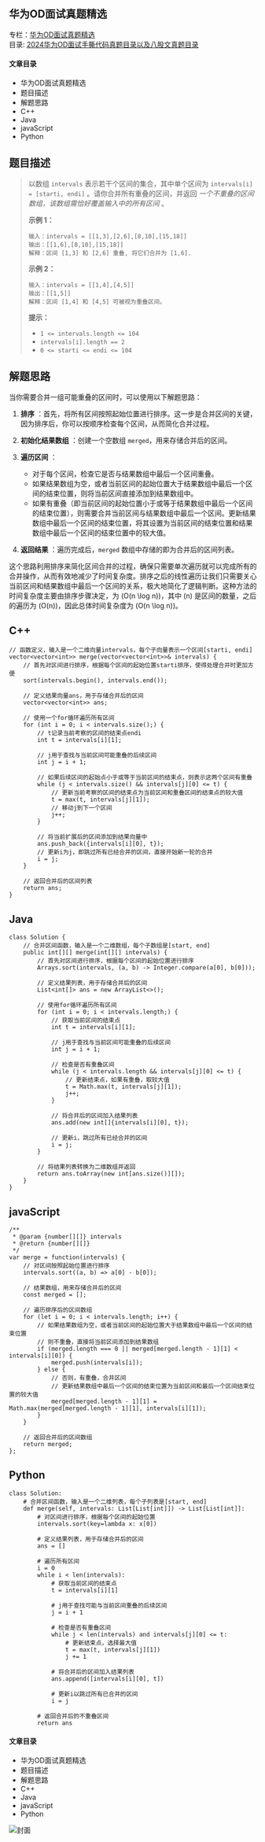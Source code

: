 ## 华为OD面试真题精选

专栏：[华为OD面试真题精选](https://blog.csdn.net/banxia_frontend/category_12436481.html)  
目录:
[2024华为OD面试手撕代码真题目录以及八股文真题目录](https://blog.csdn.net/banxia_frontend/article/details/138131520)

#### 文章目录

  * 华为OD面试真题精选
  * 题目描述
  * 解题思路
  * C++
  * Java
  * javaScript
  * Python

## 题目描述

> 以数组 `intervals` 表示若干个区间的集合，其中单个区间为 `intervals[i] = [starti, endi]`
> 。请你合并所有重叠的区间，并返回 _一个不重叠的区间数组，该数组需恰好覆盖输入中的所有区间_ 。
>
> **示例 1：**
>  
>  
>     输入：intervals = [[1,3],[2,6],[8,10],[15,18]]
>     输出：[[1,6],[8,10],[15,18]]
>     解释：区间 [1,3] 和 [2,6] 重叠, 将它们合并为 [1,6].
>  
>
> **示例 2：**
>  
>  
>     输入：intervals = [[1,4],[4,5]]
>     输出：[[1,5]]
>     解释：区间 [1,4] 和 [4,5] 可被视为重叠区间。
>  
>
> **提示：**
>
>   * `1 <= intervals.length <= 104`
>   * `intervals[i].length == 2`
>   * `0 <= starti <= endi <= 104`
>

## 解题思路

当你需要合并一组可能重叠的区间时，可以使用以下解题思路：

  1. **排序** ：首先，将所有区间按照起始位置进行排序。这一步是合并区间的关键，因为排序后，你可以按顺序检查每个区间，从而简化合并过程。

  2. **初始化结果数组** ：创建一个空数组 `merged`，用来存储合并后的区间。

  3. **遍历区间** ：

     * 对于每个区间，检查它是否与结果数组中最后一个区间重叠。
     * 如果结果数组为空，或者当前区间的起始位置大于结果数组中最后一个区间的结束位置，则将当前区间直接添加到结果数组中。
     * 如果有重叠（即当前区间的起始位置小于或等于结果数组中最后一个区间的结束位置），则需要合并当前区间与结果数组中最后一个区间。更新结果数组中最后一个区间的结束位置，将其设置为当前区间的结束位置和结果数组中最后一个区间的结束位置中的较大值。
  4. **返回结果** ：遍历完成后，`merged` 数组中存储的即为合并后的区间列表。

这个思路利用排序来简化区间合并的过程，确保只需要单次遍历就可以完成所有的合并操作，从而有效地减少了时间复杂度。排序之后的线性遍历让我们只需要关心当前区间和结果数组中最后一个区间的关系，极大地简化了逻辑判断。这种方法的时间复杂度主要由排序步骤决定，为
(O(n \log n))，其中 (n) 是区间的数量，之后的遍历为 (O(n))，因此总体时间复杂度为 (O(n \log n))。

## C++

    
    
    // 函数定义，输入是一个二维向量intervals，每个子向量表示一个区间[starti, endi]
    vector<vector<int>> merge(vector<vector<int>>& intervals) {
        // 首先对区间进行排序，根据每个区间的起始位置starti排序，使得处理合并时更加方便
        sort(intervals.begin(), intervals.end());
    
        // 定义结果向量ans，用于存储合并后的区间
        vector<vector<int>> ans;
    
        // 使用一个for循环遍历所有区间
        for (int i = 0; i < intervals.size();) {
            // t记录当前考察的区间的结束点endi
            int t = intervals[i][1];
    
            // j用于查找与当前区间可能重叠的后续区间
            int j = i + 1;
    
            // 如果后续区间的起始点小于或等于当前区间的结束点，则表示这两个区间有重叠
            while (j < intervals.size() && intervals[j][0] <= t) {
                // 更新当前考察的区间的结束点为当前区间和重叠区间的结束点的较大值
                t = max(t, intervals[j][1]);
                // 移动j到下一个区间
                j++;
            }
    
            // 将当前扩展后的区间添加到结果向量中
            ans.push_back({intervals[i][0], t});
            // 更新i为j，即跳过所有已经合并的区间，直接开始新一轮的合并
            i = j;
        }
    
        // 返回合并后的区间列表
        return ans;
    }
    

## Java

    
    
    class Solution {
        // 合并区间函数，输入是一个二维数组，每个子数组是[start, end]
        public int[][] merge(int[][] intervals) {
            // 首先对区间进行排序，根据每个区间的起始位置进行排序
            Arrays.sort(intervals, (a, b) -> Integer.compare(a[0], b[0]));
    
            // 定义结果列表，用于存储合并后的区间
            List<int[]> ans = new ArrayList<>();
    
            // 使用for循环遍历所有区间
            for (int i = 0; i < intervals.length;) {
                // 获取当前区间的结束点
                int t = intervals[i][1];
    
                // j用于查找与当前区间可能重叠的后续区间
                int j = i + 1;
    
                // 检查是否有重叠区间
                while (j < intervals.length && intervals[j][0] <= t) {
                    // 更新结束点，如果有重叠，取较大值
                    t = Math.max(t, intervals[j][1]);
                    j++;
                }
    
                // 将合并后的区间加入结果列表
                ans.add(new int[]{intervals[i][0], t});
    
                // 更新i，跳过所有已经合并的区间
                i = j;
            }
    
            // 将结果列表转换为二维数组并返回
            return ans.toArray(new int[ans.size()][]);
        }
    }
    

## javaScript

    
    
    /**
     * @param {number[][]} intervals
     * @return {number[][]}
     */
    var merge = function(intervals) {
        // 对区间按照起始位置进行排序
        intervals.sort((a, b) => a[0] - b[0]);
    
        // 结果数组，用来存储合并后的区间
        const merged = [];
    
        // 遍历排序后的区间数组
        for (let i = 0; i < intervals.length; i++) {
            // 如果结果数组为空，或者当前区间的起始位置大于结果数组中最后一个区间的结束位置
            // 则不重叠，直接将当前区间添加到结果数组
            if (merged.length === 0 || merged[merged.length - 1][1] < intervals[i][0]) {
                merged.push(intervals[i]);
            } else {
                // 否则，有重叠，合并区间
                // 更新结果数组中最后一个区间的结束位置为当前区间和最后一个区间结束位置的较大值
                merged[merged.length - 1][1] = Math.max(merged[merged.length - 1][1], intervals[i][1]);
            }
        }
    
        // 返回合并后的区间数组
        return merged;
    };
    

## Python

    
    
     
    
    class Solution:
        # 合并区间函数，输入是一个二维列表，每个子列表是[start, end]
        def merge(self, intervals: List[List[int]]) -> List[List[int]]:
            # 对区间进行排序，根据每个区间的起始位置
            intervals.sort(key=lambda x: x[0])
    
            # 定义结果列表，用于存储合并后的区间
            ans = []
    
            # 遍历所有区间
            i = 0
            while i < len(intervals):
                # 获取当前区间的结束点
                t = intervals[i][1]
    
                # j用于查找可能与当前区间重叠的后续区间
                j = i + 1
    
                # 检查是否有重叠区间
                while j < len(intervals) and intervals[j][0] <= t:
                    # 更新结束点，选择最大值
                    t = max(t, intervals[j][1])
                    j += 1
    
                # 将合并后的区间加入结果列表
                ans.append([intervals[i][0], t])
    
                # 更新i以跳过所有已合并的区间
                i = j
    
            # 返回合并后的不重叠区间
            return ans
    

#### 文章目录

  * 华为OD面试真题精选
  * 题目描述
  * 解题思路
  * C++
  * Java
  * javaScript
  * Python

![封面](https://i-blog.csdnimg.cn/blog_migrate/fe0e945c6dc7410e52666f1e8053a25e.png)

